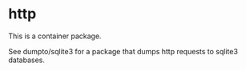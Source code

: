 # http

This is a container package.  

See dumpto/sqlite3 for a package that dumps http requests to sqlite3 databases.
